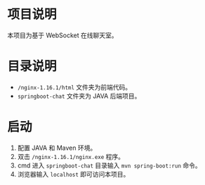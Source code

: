 # 项目说明

本项目为基于 WebSocket 在线聊天室。

# 目录说明

- `/nginx-1.16.1/html` 文件夹为前端代码。
- `springboot-chat` 文件夹为 JAVA 后端项目。

# 启动

1. 配置 JAVA 和 Maven 环境。
1. 双击 `/nginx-1.16.1/nginx.exe` 程序。 
1. cmd 进入 `springboot-chat` 目录输入 `mvn spring-boot:run` 命令。
1. 浏览器输入 `localhost` 即可访问本项目。
